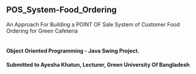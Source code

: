 ## POS_System-Food_Ordering

An Approach For
Building  a POINT OF Sale System of Customer Food Ordering
for Green Cafeteria
<br>
<br>




#### Object Oriented Programming - Java Swing Project. <br>
#### Submitted to Ayesha Khatun, Lecturer, Green University Of Bangladesh


